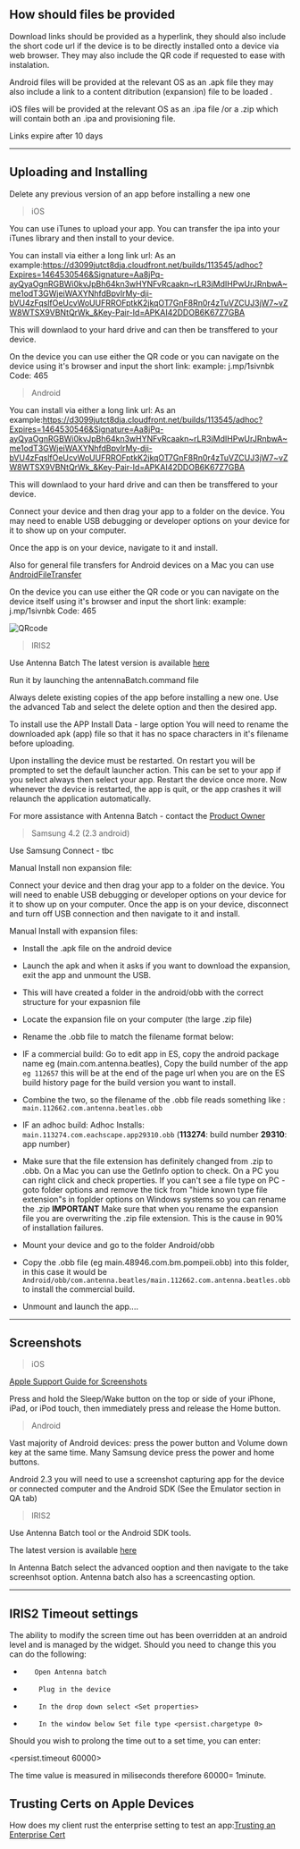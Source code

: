 
## How should files be provided

Download links should be provided as a hyperlink, they should also include the short code url if the device is to be directly installed onto a device via web browser. They may also include the QR code if requested to ease with instalation.

Android files will be provided at the relevant OS as an .apk file they may also include a link to a content ditribution (expansion) file to be loaded .

iOS files will be provided at the relevant OS as an .ipa file /or a .zip which will contain both an .ipa and provisioning file.

Links expire after 10 days

----

## Uploading and Installing

Delete any previous version of an app before installing a new one  
> iOS  

You can use iTunes to upload your app.
You can transfer the ipa into your iTunes library and then install to your device.

You can install via either a long link url: As an example:https://d3099jutct8dja.cloudfront.net/builds/113545/adhoc?Expires=1464530546&Signature=Aa8jPq-ayQyaOgnRGBWi0kvJpBh64kn3wHYNFvRcaakn~rLR3jMdIHPwUrJRnbwA~me1odT3GWjeiWAXYNhfdBpvIrMy-dji-bVU4zFqslfOeUcvWoUUFRROFptkK2jkqOT7GnF8Rn0r4zTuVZCUJ3jW7~vZW8WTSX9VBNtQrWk_&Key-Pair-Id=APKAI42DDOB6K67Z7GBA

This will downlaod to your hard drive and  can then be transffered to your device.

On the device you can use either the QR code or you can navigate on the device using it's browser and input the short link:
example: 
j.mp/1sivnbk
Code: 465


>Android


You can install via either a long link url: As an example:https://d3099jutct8dja.cloudfront.net/builds/113545/adhoc?Expires=1464530546&Signature=Aa8jPq-ayQyaOgnRGBWi0kvJpBh64kn3wHYNFvRcaakn~rLR3jMdIHPwUrJRnbwA~me1odT3GWjeiWAXYNhfdBpvIrMy-dji-bVU4zFqslfOeUcvWoUUFRROFptkK2jkqOT7GnF8Rn0r4zTuVZCUJ3jW7~vZW8WTSX9VBNtQrWk_&Key-Pair-Id=APKAI42DDOB6K67Z7GBA

This will downlaod to your hard drive and  can then be transffered to your device.


Connect your device and then drag your app to a folder on the device.
You may need to enable USB debugging or developer options on your device for it to show up on your computer.

Once the app is on your device, navigate to it and install.


Also for general file transfers for Android devices on a Mac you can use [AndroidFileTransfer](https://www.android.com/filetransfer/)

On the device you can use either the QR code or you can navigate on the device itself using it's browser and input the short link:
example: 
j.mp/1sivnbk
Code: 465

![QRcode](/images/chart.png)


>IRIS2

Use Antenna Batch 
The latest version is available [here](http://54.84.36.118/)

Run it by launching the antennaBatch.command file

Always delete existing copies of the app before installing a new one.
Use the advanced Tab and select the delete option and then the desired app.

To install use the APP Install Data - large option
You will need to rename the downloaded apk (app) file so that it has no space characters in it's filename before uploading.


Upon installing the device must be restarted. 
On restart you will be prompted to set the default launcher action. This can be set to your app if you select always then select your app. 
Restart the device once more. Now whenever the device is restarted, the app is quit, or the app crashes it will relaunch the application automatically.

For more assistance with Antenna Batch - contact the [Product Owner](mailto:ekerrigan@antennainternational.com)

>Samsung 4.2 (2.3 android)

Use Samsung Connect - tbc

Manual Install non expansion file:

Connect your device and then drag your app to a folder on the device.
You will need to enable USB debugging or developer options on your device for it to show up on your computer.
Once the app is on your device, disconnect and turn off USB connection and then navigate to it and install.

Manual Install with expansion files:

- Install the .apk file on the android device
- Launch the apk and when it asks if you want to download the expansion, exit the app and unmount the USB.
- This will have created a folder in the android/obb with the correct structure for your expasnion file
- Locate the expansion file on your computer (the large .zip file)
- Rename the .obb file to match the filename format below:
- IF a commercial build: 
  Go to edit app in ES, copy the android package name eg (main.com.antenna.beatles), 
  Copy the build number of the app `eg 112657` this will be at the end of the page url when you are on the ES build     history page for the build version you want to install. 
- Combine the two, so the filename of the .obb file reads something like :  ```main.112662.com.antenna.beatles.obb```
- IF an adhoc build: 
   Adhoc Installs: ```main.113274.com.eachscape.app29310.obb``` (**113274**: build number  **29310**: app number)
   
- Make sure that the file extension has definitely changed from .zip to .obb. On a Mac you can use the GetInfo option   to check. On a PC you can right click and check properties. If you can't see a file type on PC - goto folder         options and remove the tick from "hide known type file extension"s in foplder options on Windows systems so you can   rename the .zip
  **IMPORTANT** Make sure that when you rename the expansion file you are overwriting the .zip file extension. This     is the cause in 90% of installation failures.


- Mount your device and go to the folder Android/obb
- Copy the .obb file  (eg main.48946.com.bm.pompeii.obb) into this folder, in this case it would be ```Android/obb/com.antenna.beatles/main.112662.com.antenna.beatles.obb``` to install the commercial build.
- Unmount and launch the app.... 

----

## Screenshots

>iOS

[Apple Support Guide for Screenshots](https://support.apple.com/en-gb/HT200289)

Press and hold the Sleep/Wake button on the top or side of your iPhone, iPad, or iPod touch, then immediately press and release the Home button.

>Android

Vast majority of Android devices: press the power button and Volume down key at the same time.
Many Samsung device press the power and home buttons.

Android 2.3 you will need to use a screenshot capturing app for the device or connected computer and the Android SDK (See the Emulator section in QA tab)

>IRIS2

Use Antenna Batch tool or the Android SDK tools.

The latest version is available [here](http://54.84.36.118/)

In Antenna Batch select the advanced ooption and then navigate to the take screenhsot option.
Antenna batch also has a screencasting option.

----


## IRIS2 Timeout settings  

The ability to modify the screen time out has been overridden at an android level and is managed by the widget. Should you need to change this you can do the following:

*        Open Antenna batch
*         Plug in the device
*         In the drop down select <Set properties>
*         In the window below Set file type <persist.chargetype 0>

Should you wish to prolong the time out to a set time, you can enter:

<persist.timeout 60000>

The time value is measured in miliseconds therefore 60000= 1minute.

## Trusting Certs on Apple Devices  

How does my client rust the enterprise setting to test an app:[Trusting an Enterprise Cert](https://support.apple.com/en-gb/HT204460)
